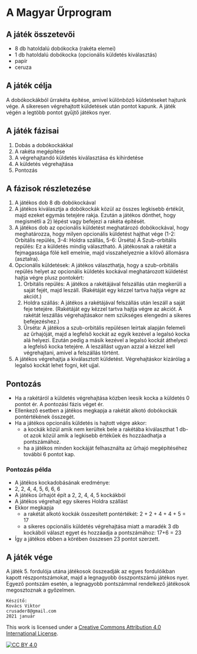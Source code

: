 # A Magyar Űrprogram

## A játék összetevői
- 8 db hatoldalú dobókocka (rakéta elemei)
- 1 db hatoldalú dobókocka (opcionális küldetés kiválasztás)
- papír
- ceruza

## A játék célja
A dobókockákból űrrakéta építése, amivel különböző küldetéseket hajtunk vége. A sikeresen végrehajtott küldetések után pontot kapunk. A játék végén a legtöbb pontot gyűjtő játékos nyer.

## A játék fázisai
1. Dobás a dobókockákkal
1. A rakéta megépítése
1. A végrehajtandó küldetés kiválasztása és kihirdetése
1. A küldetés végrehajtása
1. Pontozás

## A fázisok részletezése
1. A játékos dob 8 db dobókockával
1. A játékos kiválasztja a dobókockák közül az összes legkisebb értékűt, majd ezeket egymás tetejére rakja. Ezután a játékos dönthet, hogy megismétli a 2) lépést vagy befejezi a rakéta építését.
1. A játékos dob az opcionális küldetést meghatározó dobókockával, hogy meghatározza, hogy milyen opcionális küldetést hajthat vége (1-2: Orbitális repülés, 3-4: Holdra szállás, 5-6: Űrséta) A Szub-orbitális repülés: Ez a küldetés mindig választható. A játékosnak a rakétát a fejmagassága fölé kell emelnie, majd visszahelyeznie a kilövő állomásra (asztalra).
1. Opcionális küldetések: A játékos választhatja, hogy a szub-orbitális repülés helyet az opcionális küldetés kockával meghatározott küldetést hajtja végre plusz pontokért:
   1. Orbitális repülés: A játékos a rakétájával felszállás után megkerüli a saját fejét, majd leszáll. (Rakétáját egy kézzel tartva hajtja végre az akciót.)
   1. Holdra szállás: A játékos a rakétájával felszállás után leszáll a saját feje tetejére. (Rakétáját egy kézzel tartva hajtja végre az akciót. A rakétát leszállás végrehajtásakor nem szükséges elengedni a sikeres befejezéshez.)
   1. Űrséta: A játékos a szub-orbitális repülésen leírtak alapján felemeli az űrhajóját, majd a legfelső kockát az egyik kezével a legalsó kocka alá helyezi. Ezután pedig a másik kezével a legalsó kockát áthelyezi a legfelső kocka tetejére. A leszállást ugyan azzal a kézzel kell végrehajtani, amivel a felszállás történt.
1. A játékos végrehajtja a kiválasztott küldetést. Végrehajtáskor kizárólag a legalsó kockát lehet fogni, két ujjal.

## Pontozás
- Ha a rakétáról a küldetés végrehajtása közben leesik kocka a küldetés 0 pontot ér. A pontozási fázis véget ér.
- Ellenkező esetben a játékos megkapja a rakétát alkotó dobókockák pontértékének összegét.
- Ha a játékos opcionális küldetés is hajtott végre akkor:
    - a kockák közül amik nem kerültek bele a rakétába kiválaszthat 1 db-ot azok közül amik a legkisebb értékűek és hozzáadhatja a pontszámához.
    - ha a játékos minden kockáját felhasználta az űrhajó megépítéséhez további 6 pontot kap.

### Pontozás példa
- A játékos kockadobásának eredménye:
- 2, 2, 4, 4, 5, 6, 6, 6
- A játékos űrhajót épít a 2, 2, 4, 4, 5 kockákból
- A játékos végrehajt egy sikeres Holdra szállást
- Ekkor megkapja 
  - a rakétát alkotó kockák összesített pontértékét: 2 + 2 + 4 + 4 + 5 = 17
  - a sikeres opcionális küldetés végrehajtása miatt a maradék 3 db kockából választ egyet és hozzáadja a pontszámához: 17+6 = 23
- Így a játékos ebben a körében összesen 23 pontot szerzett.
## A játék vége
A játék 5. fordulója utána  játékosok összeadják az egyes fordulóikban kapott részpontszámokat, majd a legnagyobb összpontszámú játékos nyer. Egyező pontszám esetén, a legnagyobb pontszámmal rendelkező játékosok megosztoznak a győzelmen.

~~~
Készítő:
Kovács Viktor
crusader8@gmail.com
2021 január
~~~
This work is licensed under a
[Creative Commons Attribution 4.0 International License][cc-by-nc-sa].

[![CC BY 4.0][cc-by-nc-sa-image]][cc-by-nc-sa]

[cc-by-nc-sa]: http://creativecommons.org/licenses/by-nc-sa/4.0/
[cc-by-nc-sa-image]: https://i.creativecommons.org/l/by-nc-sa/4.0/88x31.png
